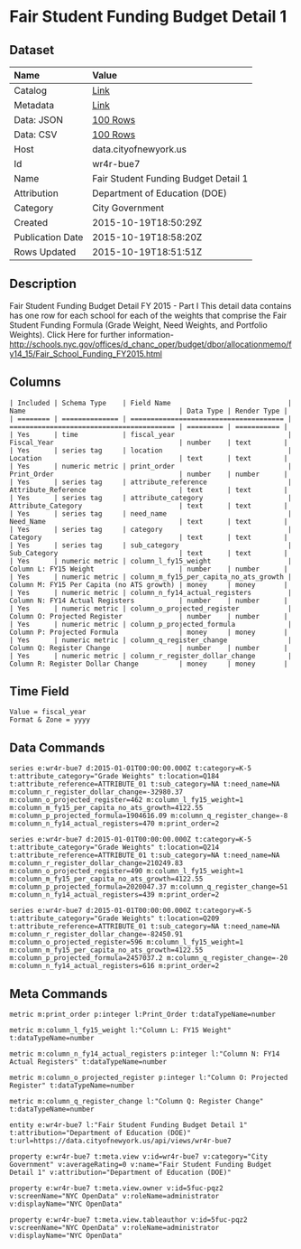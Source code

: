 # Fair Student Funding Budget Detail 1

## Dataset

| Name | Value |
| :--- | :---- |
| Catalog | [Link](https://catalog.data.gov/dataset/fair-student-funding-budget-detail-1) |
| Metadata | [Link](https://data.cityofnewyork.us/api/views/wr4r-bue7) |
| Data: JSON | [100 Rows](https://data.cityofnewyork.us/api/views/wr4r-bue7/rows.json?max_rows=100) |
| Data: CSV | [100 Rows](https://data.cityofnewyork.us/api/views/wr4r-bue7/rows.csv?max_rows=100) |
| Host | data.cityofnewyork.us |
| Id | wr4r-bue7 |
| Name | Fair Student Funding Budget Detail 1 |
| Attribution | Department of Education (DOE) |
| Category | City Government |
| Created | 2015-10-19T18:50:29Z |
| Publication Date | 2015-10-19T18:58:20Z |
| Rows Updated | 2015-10-19T18:51:51Z |

## Description

Fair Student Funding Budget Detail FY 2015 - Part I This detail data contains has one row for each school for each of the weights that comprise the Fair Student Funding Formula (Grade Weight, Need Weights, and Portfolio Weights).
Click Here for further information- http://schools.nyc.gov/offices/d_chanc_oper/budget/dbor/allocationmemo/fy14_15/Fair_School_Funding_FY2015.html

## Columns

```ls
| Included | Schema Type    | Field Name                             | Name                                      | Data Type | Render Type |
| ======== | ============== | ====================================== | ========================================= | ========= | =========== |
| Yes      | time           | fiscal_year                            | Fiscal_Year                               | number    | text        |
| Yes      | series tag     | location                               | Location                                  | text      | text        |
| Yes      | numeric metric | print_order                            | Print_Order                               | number    | number      |
| Yes      | series tag     | attribute_reference                    | Attribute_Reference                       | text      | text        |
| Yes      | series tag     | attribute_category                     | Attribute_Category                        | text      | text        |
| Yes      | series tag     | need_name                              | Need_Name                                 | text      | text        |
| Yes      | series tag     | category                               | Category                                  | text      | text        |
| Yes      | series tag     | sub_category                           | Sub_Category                              | text      | text        |
| Yes      | numeric metric | column_l_fy15_weight                   | Column L: FY15 Weight                     | number    | number      |
| Yes      | numeric metric | column_m_fy15_per_capita_no_ats_growth | Column M: FY15 Per Capita (no ATS growth) | money     | money       |
| Yes      | numeric metric | column_n_fy14_actual_registers         | Column N: FY14 Actual Registers           | number    | number      |
| Yes      | numeric metric | column_o_projected_register            | Column O: Projected Register              | number    | number      |
| Yes      | numeric metric | column_p_projected_formula             | Column P: Projected Formula               | money     | money       |
| Yes      | numeric metric | column_q_register_change               | Column Q: Register Change                 | number    | number      |
| Yes      | numeric metric | column_r_register_dollar_change        | Column R: Register Dollar Change          | money     | money       |
```

## Time Field

```ls
Value = fiscal_year
Format & Zone = yyyy
```

## Data Commands

```ls
series e:wr4r-bue7 d:2015-01-01T00:00:00.000Z t:category=K-5 t:attribute_category="Grade Weights" t:location=Q184 t:attribute_reference=ATTRIBUTE_01 t:sub_category=NA t:need_name=NA m:column_r_register_dollar_change=-32980.37 m:column_o_projected_register=462 m:column_l_fy15_weight=1 m:column_m_fy15_per_capita_no_ats_growth=4122.55 m:column_p_projected_formula=1904616.09 m:column_q_register_change=-8 m:column_n_fy14_actual_registers=470 m:print_order=2

series e:wr4r-bue7 d:2015-01-01T00:00:00.000Z t:category=K-5 t:attribute_category="Grade Weights" t:location=Q214 t:attribute_reference=ATTRIBUTE_01 t:sub_category=NA t:need_name=NA m:column_r_register_dollar_change=210249.83 m:column_o_projected_register=490 m:column_l_fy15_weight=1 m:column_m_fy15_per_capita_no_ats_growth=4122.55 m:column_p_projected_formula=2020047.37 m:column_q_register_change=51 m:column_n_fy14_actual_registers=439 m:print_order=2

series e:wr4r-bue7 d:2015-01-01T00:00:00.000Z t:category=K-5 t:attribute_category="Grade Weights" t:location=Q209 t:attribute_reference=ATTRIBUTE_01 t:sub_category=NA t:need_name=NA m:column_r_register_dollar_change=-82450.91 m:column_o_projected_register=596 m:column_l_fy15_weight=1 m:column_m_fy15_per_capita_no_ats_growth=4122.55 m:column_p_projected_formula=2457037.2 m:column_q_register_change=-20 m:column_n_fy14_actual_registers=616 m:print_order=2
```

## Meta Commands

```ls
metric m:print_order p:integer l:Print_Order t:dataTypeName=number

metric m:column_l_fy15_weight l:"Column L: FY15 Weight" t:dataTypeName=number

metric m:column_n_fy14_actual_registers p:integer l:"Column N: FY14 Actual Registers" t:dataTypeName=number

metric m:column_o_projected_register p:integer l:"Column O: Projected Register" t:dataTypeName=number

metric m:column_q_register_change l:"Column Q: Register Change" t:dataTypeName=number

entity e:wr4r-bue7 l:"Fair Student Funding Budget Detail 1" t:attribution="Department of Education (DOE)" t:url=https://data.cityofnewyork.us/api/views/wr4r-bue7

property e:wr4r-bue7 t:meta.view v:id=wr4r-bue7 v:category="City Government" v:averageRating=0 v:name="Fair Student Funding Budget Detail 1" v:attribution="Department of Education (DOE)"

property e:wr4r-bue7 t:meta.view.owner v:id=5fuc-pqz2 v:screenName="NYC OpenData" v:roleName=administrator v:displayName="NYC OpenData"

property e:wr4r-bue7 t:meta.view.tableauthor v:id=5fuc-pqz2 v:screenName="NYC OpenData" v:roleName=administrator v:displayName="NYC OpenData"
```